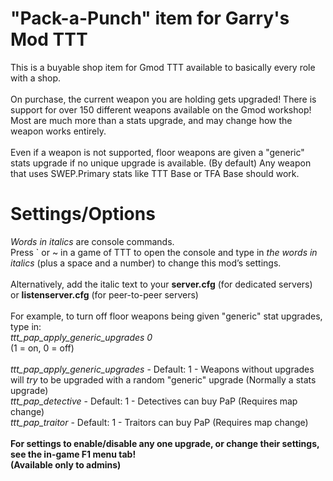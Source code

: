 # "Pack-a-Punch" item for Garry's Mod TTT

This is a buyable shop item for Gmod TTT available to basically every role with a shop.\
\
On purchase, the current weapon you are holding gets upgraded! There is support for over 150 different weapons available on the Gmod workshop!\
Most are much more than a stats upgrade, and may change how the weapon works entirely.\
\
Even if a weapon is not supported, floor weapons are given a "generic" stats upgrade if no unique upgrade is available. (By default) Any weapon that uses SWEP.Primary stats like TTT Base or TFA Base should work.

# Settings/Options

_Words in italics_ are console commands.\
Press ` or ~ in a game of TTT to open the console and type in _the words in italics_ (plus a space and a number) to change this mod’s settings. \
\
Alternatively, add the italic text to your __server.cfg__ (for dedicated servers)\
or __listenserver.cfg__ (for peer-to-peer servers)\
\
For example, to turn off floor weapons being given "generic" stat upgrades, type in:\
_ttt_pap_apply_generic_upgrades 0_\
(1 = on, 0 = off)\
\
_ttt_pap_apply_generic_upgrades_ - Default: 1 - Weapons without upgrades will _try_ to be upgraded with a random "generic" upgrade (Normally a stats upgrade)\
_ttt_pap_detective_ - Default: 1 - Detectives can buy PaP (Requires map change)\
_ttt_pap_traitor_ - Default: 1 - Traitors can buy PaP (Requires map change)\
\
__For settings to enable/disable any one upgrade, or change their settings, see the in-game F1 menu tab!__\
__(Available only to admins)__
